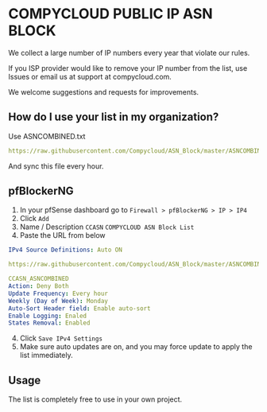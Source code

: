 # COMPYCLOUD PUBLIC IP ASN BLOCK

We collect a large number of IP numbers every year that violate our rules.

If you ISP provider would like to remove your IP number from the list, use Issues or email us at support at compycloud.com.

We welcome suggestions and requests for improvements.

## How do I use your list in my organization?
Use ASNCOMBINED.txt
```yaml
https://raw.githubusercontent.com/Compycloud/ASN_Block/master/ASNCOMBINED.txt
```
And sync this file every hour.

## pfBlockerNG
1. In your pfSense dashboard go to  `Firewall > pfBlockerNG > IP > IP4`
2. Click `Add`
3. Name / Description `CCASN` `COMPYCLOUD ASN Block List`
4. Paste the URL from below
```yaml
IPv4 Source Definitions: Auto ON
```
```yaml
https://raw.githubusercontent.com/Compycloud/ASN_Block/master/ASNCOMBINED.txt
```
```yaml
CCASN_ASNCOMBINED
Action: Deny Both
Update Frequency: Every hour
Weekly (Day of Week): Monday
Auto-Sort Header field: Enable auto-sort
Enable Logging: Enaled
States Removal: Enabled
```
4. Click `Save IPv4 Settings`  
5. Make sure auto updates are on, and you may force update to apply the list immediately. 

## Usage
The list is completely free to use in your own project.
